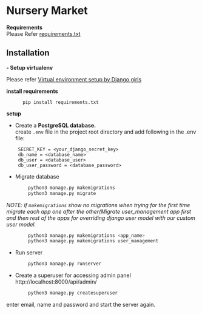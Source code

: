 # Nursery Market

**Requirements**<br>
Please Refer [requirements.txt](https://github.com/ShreehariVaasishta/nursery/blob/dev_2/requirements.txt)

## Installation
**- Setup virtualenv**
  
  Please refer [Virtual environment setup by Django girls](https://tutorial.djangogirls.org/en/django_installation/#virtual-environment)
  
**install requirements**
    
          pip install requirements.txt

**setup**

-  Create a <b>PostgreSQL database.</b><br>
  create `.env` file in the project root directory and add following in the .env file:
  
        SECRET_KEY = <your_django_secret_key>
        db_name = <database_name>
        db_user = <database_user>
        db_user_password = <database_password>
        

-  Migrate database
  
```python
        python3 manage.py makemigrations
        python3 manage.py migrate
```    
  <i>NOTE: if `makemigrations` show no migrations when trying for the first time migrate each app one after the other(Migrate user_management app first and then rest of the apps for overriding django user model with our custom user model.</i>
    
```python
        python3 manage.py makemigrations <app_name>
        python3 manage.py makemigrations user_management
``` 
-  Run server
  
```python
        python3 manage.py runserver
```    

-  Create a superuser for accessing admin panel
  http://localhost:8000/api/admin/
  
```python
        python3 manage.py createsuperuser
```  
   enter email, name and password and start the server again.
